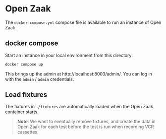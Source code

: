 # Open Zaak

The `docker-compose.yml` compose file is available to run an instance of Open Zaak.

## docker compose

Start an instance in your local environment from this directory:

```bash
docker compose up
```

This brings up the admin at http://localhost:8003/admin/. You can log in with the `admin` / `admin`
credentials.

## Load fixtures

The fixtures in `./fixtures` are automatically loaded when the Open Zaak container starts.

> **Note**: We want to eventually remove fixtures, and create the data in Open Zaak for each test before the test is run when recording VCR cassettes.
